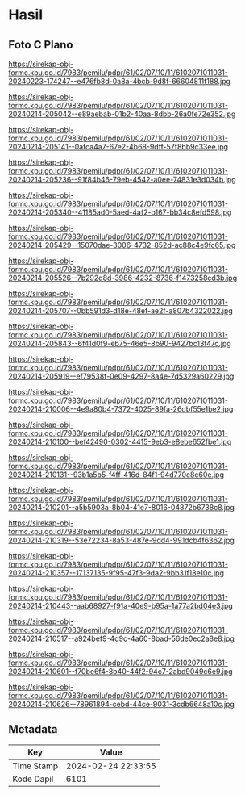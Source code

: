 # Hasil

## Foto C Plano

https://sirekap-obj-formc.kpu.go.id/7983/pemilu/pdpr/61/02/07/10/11/6102071011031-20240223-174247--e476fb8d-0a8a-4bcb-9d8f-66604811f188.jpg

https://sirekap-obj-formc.kpu.go.id/7983/pemilu/pdpr/61/02/07/10/11/6102071011031-20240214-205042--e89aebab-01b2-40aa-8dbb-26a0fe72e352.jpg

https://sirekap-obj-formc.kpu.go.id/7983/pemilu/pdpr/61/02/07/10/11/6102071011031-20240214-205141--0afca4a7-67e2-4b68-9dff-57f8bb9c33ee.jpg

https://sirekap-obj-formc.kpu.go.id/7983/pemilu/pdpr/61/02/07/10/11/6102071011031-20240214-205236--91f84b46-79eb-4542-a0ee-74831e3d034b.jpg

https://sirekap-obj-formc.kpu.go.id/7983/pemilu/pdpr/61/02/07/10/11/6102071011031-20240214-205340--41185ad0-5aed-4af2-b167-bb34c8efd598.jpg

https://sirekap-obj-formc.kpu.go.id/7983/pemilu/pdpr/61/02/07/10/11/6102071011031-20240214-205429--15070dae-3006-4732-852d-ac88c4e9fc65.jpg

https://sirekap-obj-formc.kpu.go.id/7983/pemilu/pdpr/61/02/07/10/11/6102071011031-20240214-205526--7b292d8d-3986-4232-8736-f1473258cd3b.jpg

https://sirekap-obj-formc.kpu.go.id/7983/pemilu/pdpr/61/02/07/10/11/6102071011031-20240214-205707--0bb591d3-d18e-48ef-ae2f-a807b4322022.jpg

https://sirekap-obj-formc.kpu.go.id/7983/pemilu/pdpr/61/02/07/10/11/6102071011031-20240214-205843--6f41d0f9-eb75-46e5-8b90-9427bc13f47c.jpg

https://sirekap-obj-formc.kpu.go.id/7983/pemilu/pdpr/61/02/07/10/11/6102071011031-20240214-205919--ef79538f-0e09-4297-8a4e-7d5329a60229.jpg

https://sirekap-obj-formc.kpu.go.id/7983/pemilu/pdpr/61/02/07/10/11/6102071011031-20240214-210006--4e9a80b4-7372-4025-89fa-26dbf55e1be2.jpg

https://sirekap-obj-formc.kpu.go.id/7983/pemilu/pdpr/61/02/07/10/11/6102071011031-20240214-210100--bef42490-0302-4415-9eb3-e8ebe652fbe1.jpg

https://sirekap-obj-formc.kpu.go.id/7983/pemilu/pdpr/61/02/07/10/11/6102071011031-20240214-210131--93b1a5b5-f4ff-416d-84f1-94d770c8c60e.jpg

https://sirekap-obj-formc.kpu.go.id/7983/pemilu/pdpr/61/02/07/10/11/6102071011031-20240214-210201--a5b5903a-8b04-41e7-8016-04872b6738c8.jpg

https://sirekap-obj-formc.kpu.go.id/7983/pemilu/pdpr/61/02/07/10/11/6102071011031-20240214-210319--53e72234-8a53-487e-9dd4-991dcb4f6362.jpg

https://sirekap-obj-formc.kpu.go.id/7983/pemilu/pdpr/61/02/07/10/11/6102071011031-20240214-210357--17137135-9f95-47f3-9da2-9bb31f18e10c.jpg

https://sirekap-obj-formc.kpu.go.id/7983/pemilu/pdpr/61/02/07/10/11/6102071011031-20240214-210443--aab68927-f91a-40e9-b95a-1a77a2bd04e3.jpg

https://sirekap-obj-formc.kpu.go.id/7983/pemilu/pdpr/61/02/07/10/11/6102071011031-20240214-210517--a924bef9-4d9c-4a60-8bad-56de0ec2a8e8.jpg

https://sirekap-obj-formc.kpu.go.id/7983/pemilu/pdpr/61/02/07/10/11/6102071011031-20240214-210601--f70be6f4-8b40-44f2-94c7-2abd9049c6e9.jpg

https://sirekap-obj-formc.kpu.go.id/7983/pemilu/pdpr/61/02/07/10/11/6102071011031-20240214-210626--78961894-cebd-44ce-9031-3cdb6648a10c.jpg


## Metadata

| Key        | Value               |
| ---------- | ------------------- |
| Time Stamp | 2024-02-24 22:33:55 |
| Kode Dapil | 6101                |



